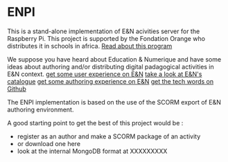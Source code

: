 # ENPI
This is a stand-alone implementation of E&amp;N acivities server for the Raspberry Pi. 
This project is supported by the Fondation Orange who distributes it in schools in africa. [Read about this program](http://www.fondationorange.com/Le-Raspberry-Pi-coeur-des-ecoles)

We suppose you have heard about Education & Numerique and have some ideas about authoring and/or distributing digital padagogical activities in E&N context. 
[get some user experience on E&N](http://www.Education-et-Numerique.org)
[take a look at E&N's catalogue](http://catalogue.Education-et-Numerique.org)
[get some authoring experience on E&N](http://auteur.Education-et-Numerique.org)
[get the tech words on Github](https://github.com/Education-Numerique)

The ENPI implementation is based on the use of the SCORM export of E&N authoring environment.

A good starting point to get the best of this project would be :
- register as an author and make a SCORM package of an activity
- or download one here
- look at the internal MongoDB format at XXXXXXXXX
